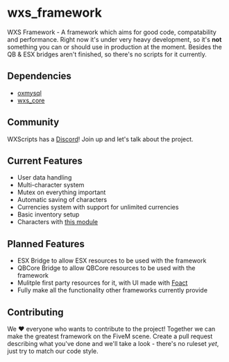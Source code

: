 # wxs_framework
WXS Framework - A framework which aims for good code, compatability and performance.
Right now it's under very heavy development, so it's **not** something you can or should use in production at the moment.
Besides the QB & ESX bridges aren't finished, so there's no scripts for it currently.

## Dependencies
- [oxmysql](https://github.com/overextended/oxmysql)
- [wxs_core](https://github.com/Walter-Xean-Scripts/wxs_core)

## Community
WXScripts has a [Discord](https://discord.com/invite/tpJE2854th)!
Join up and let's talk about the project.

## Current Features
- User data handling
- Multi-character system
- Mutex on everything important
- Automatic saving of characters
- Currencies system with support for unlimited currencies
- Basic inventory setup
- Characters with [this module](https://github.com/Walter-Xean-Scripts/wxs_characters)

## Planned Features
- ESX Bridge to allow ESX resources to be used with the framework
- QBCore Bridge to allow QBCore resources to be used with the framework
- Mulitple first party resources for it, with UI made with [Foact](https://docs.wxs.gg/docs/Core/Modules/Foact/)
- Fully make all the functionality other frameworks currently provide

## Contributing
We ❤️ everyone who wants to contribute to the project! Together we can make the greatest framework on the FiveM scene.
Create a pull request describing what you've done and we'll take a look - there's no ruleset *yet*, just try to match our code style.
